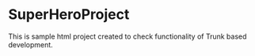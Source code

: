 # SuperHeroProject

This is sample html project created to check functionality of Trunk based development.

